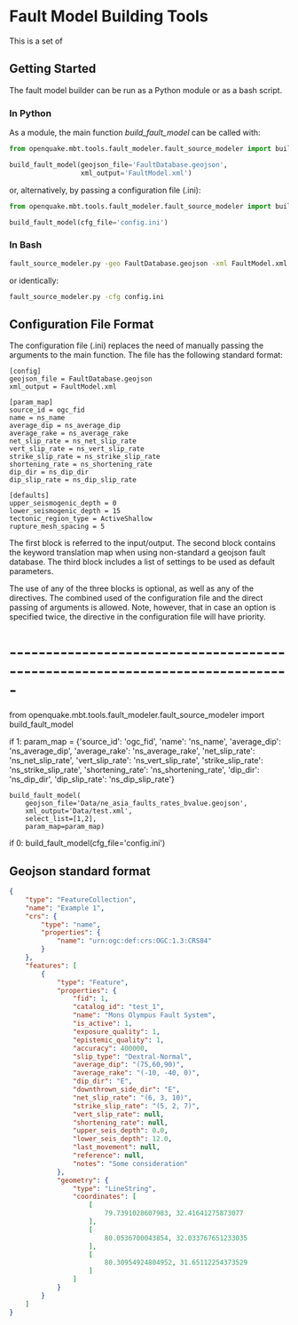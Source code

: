 # Fault Model Building Tools

This is a set of

## Getting Started

The fault model builder can be run as a Python module or as a bash script.

### In Python

As a module, the main function *build_fault_model* can be called with:

```python
from openquake.mbt.tools.fault_modeler.fault_source_modeler import build_fault_model

build_fault_model(geojson_file='FaultDatabase.geojson',
                  xml_output='FaultModel.xml')
```

or, alternatively, by passing a configuration file (.ini):

```python
from openquake.mbt.tools.fault_modeler.fault_source_modeler import build_fault_model

build_fault_model(cfg_file='config.ini')
```

### In Bash

```bash
fault_source_modeler.py -geo FaultDatabase.geojson -xml FaultModel.xml
```
or identically:

```bash
fault_source_modeler.py -cfg config.ini
```

## Configuration File Format

The configuration file (.ini) replaces the need of manually passing the arguments to the main function.
The file has the following standard format:

```
[config]
geojson_file = FaultDatabase.geojson
xml_output = FaultModel.xml

[param_map]
source_id = ogc_fid
name = ns_name
average_dip = ns_average_dip
average_rake = ns_average_rake
net_slip_rate = ns_net_slip_rate
vert_slip_rate = ns_vert_slip_rate
strike_slip_rate = ns_strike_slip_rate
shortening_rate = ns_shortening_rate
dip_dir = ns_dip_dir
dip_slip_rate = ns_dip_slip_rate

[defaults]
upper_seismogenic_depth = 0
lower_seismogenic_depth = 15
tectonic_region_type = ActiveShallow
rupture_mesh_spacing = 5
```

The first block is referred to the input/output. The second block contains the keyword translation map when using non-standard a geojson fault database. The third block includes a list of settings to be used as default parameters.

The use of any of the three blocks is optional, as well as any of the directives. The combined used of the configuration file and the direct passing of arguments is allowed. Note, however, that in case an option is specified twice, the directive in the configuration file will have priority.

# -----------------------------------------------------------------------------

from openquake.mbt.tools.fault_modeler.fault_source_modeler import build_fault_model

if 1:
    param_map = {'source_id': 'ogc_fid',
                 'name': 'ns_name',
                 'average_dip': 'ns_average_dip',
                 'average_rake': 'ns_average_rake',
                 'net_slip_rate': 'ns_net_slip_rate',
                 'vert_slip_rate': 'ns_vert_slip_rate',
                 'strike_slip_rate': 'ns_strike_slip_rate',
                 'shortening_rate': 'ns_shortening_rate',
                 'dip_dir': 'ns_dip_dir',
                 'dip_slip_rate': 'ns_dip_slip_rate'}

    build_fault_model(
        geojson_file='Data/ne_asia_faults_rates_bvalue.geojson',
        xml_output='Data/test.xml',
        select_list=[1,2],
        param_map=param_map)

if 0:
    build_fault_model(cfg_file='config.ini')

## Geojson standard format

```json
{
    "type": "FeatureCollection",
    "name": "Example 1",
    "crs": {
        "type": "name",
        "properties": {
            "name": "urn:ogc:def:crs:OGC:1.3:CRS84"
        }
    },
    "features": [
        {
            "type": "Feature",
            "properties": {
                "fid": 1,
                "catalog_id": "test_1",
                "name": "Mons Olympus Fault System",
                "is_active": 1,
                "exposure_quality": 1,
                "epistemic_quality": 1,
                "accuracy": 400000,
                "slip_type": "Dextral-Normal",
                "average_dip": "(75,60,90)",
                "average_rake": "(-10, -40, 0)",
                "dip_dir": "E",
                "downthrown_side_dir": "E",
                "net_slip_rate": "(6, 3, 10)",
                "strike_slip_rate": "(5, 2, 7)",
                "vert_slip_rate": null,
                "shortening_rate": null,
                "upper_seis_depth": 0.0,
                "lower_seis_depth": 12.0,
                "last_movement": null,
                "reference": null,
                "notes": "Some consideration"
            },
            "geometry": {
                "type": "LineString",
                "coordinates": [
                    [
                        79.7391028607983, 32.41641275873077
                    ],
                    [
                        80.0536700043854, 32.033767651233035
                    ],
                    [
                        80.30954924804952, 31.65112254373529
                    ]
                ]
            }
        }
    ]
}
```
